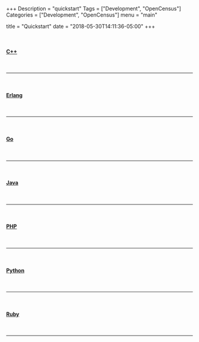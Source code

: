 +++
Description = "quickstart"
Tags = ["Development", "OpenCensus"]
Categories = ["Development", "OpenCensus"]
menu = "main"

title = "Quickstart"
date = "2018-05-30T14:11:36-05:00"
+++

&nbsp;  

#### [C++](/cpp)
&nbsp;  

---
&nbsp;  

#### [Erlang](/erlang)
&nbsp;  

---
&nbsp;  

#### [Go](/go)
&nbsp;  

---
&nbsp;  

#### [Java](/java)
&nbsp;  

---
&nbsp;  

#### [PHP](/php)
&nbsp;  

---
&nbsp;  

#### [Python](/python)
&nbsp;  

---
&nbsp;  

#### [Ruby](/ruby)
&nbsp;  

---
&nbsp;  
